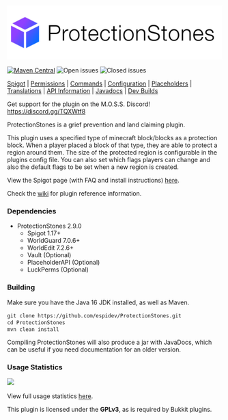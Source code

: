 ![ProtectionStones](/logo.png?raw=true)

[![Maven Central](https://img.shields.io/maven-central/v/dev.espi/protectionstones.svg?label=Maven%20Central)](https://search.maven.org/search?q=g:%22dev.espi%22%20AND%20a:%22protectionstones%22)
![Open issues](https://img.shields.io/github/issues-raw/espidev/ProtectionStones)
![Closed issues](https://img.shields.io/github/issues-closed-raw/espidev/ProtectionStones)

[Spigot](https://www.spigotmc.org/resources/protectionstones-updated-for-1-13-1-16-wg7.61797/) | [Permissions](https://github.com/espidev/ProtectionStones/wiki/Permissions) | [Commands](https://github.com/espidev/ProtectionStones/wiki/Commands) | [Configuration](https://github.com/espidev/ProtectionStones/wiki/Configuration) | [Placeholders](https://github.com/espidev/ProtectionStones/wiki/Placeholders) | [Translations](https://github.com/espidev/ProtectionStones/wiki/Translations) | [API Information](https://github.com/espidev/ProtectionStones/wiki/API) | [Javadocs](https://jdps.espi.dev/) | [Dev Builds](https://ci.espi.dev/job/ProtectionStones/)

Get support for the plugin on the M.O.S.S. Discord! https://discord.gg/TQXWtf8

ProtectionStones is a grief prevention and land claiming plugin.

This plugin uses a specified type of minecraft block/blocks as a protection block. When a player placed a block of that type, they are able to protect a region around them. The size of the protected region is configurable in the plugins config file. You can also set which flags players can change and also the default flags to be set when a new region is created.

View the Spigot page (with FAQ and install instructions) [here](https://www.spigotmc.org/resources/protectionstones-updated-for-1-13-1-16-wg7.61797/).

Check the [wiki](https://github.com/espidev/ProtectionStones/wiki) for plugin reference information.

### Dependencies
* ProtectionStones 2.9.0
  * Spigot 1.17+
  * WorldGuard 7.0.6+
  * WorldEdit 7.2.6+
  * Vault (Optional)
  * PlaceholderAPI (Optional)
  * LuckPerms (Optional)

### Building
Make sure you have the Java 16 JDK installed, as well as Maven.

```
git clone https://github.com/espidev/ProtectionStones.git
cd ProtectionStones
mvn clean install
```

Compiling ProtectionStones will also produce a jar with JavaDocs, which can be useful if you need documentation for an older version.

### Usage Statistics
<img src="https://bstats.org/signatures/bukkit/protectionstones.svg">

View full usage statistics [here](https://bstats.org/plugin/bukkit/ProtectionStones/4071).

This plugin is licensed under the **GPLv3**, as is required by Bukkit plugins.

